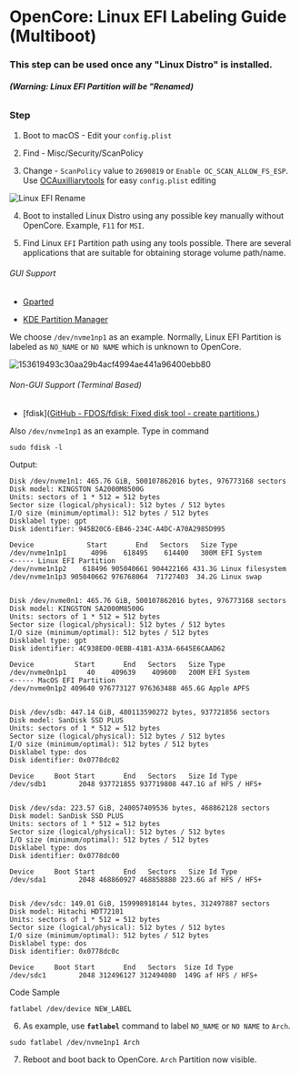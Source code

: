 # OpenCore: Linux EFI Labeling Guide (Multiboot)

### This step can be used once any **"Linux Distro"** is installed.

###### **(Warning: Linux EFI Partition will be "Renamed)**



### Step

1. Boot to macOS - Edit your `config.plist`

2. Find - Misc/Security/ScanPolicy

3. Change - `ScanPolicy` value to `2690819` or `Enable OC_SCAN_ALLOW_FS_ESP`. Use [OCAuxilliarytools](https://github.com/ic005k/OCAuxiliaryTools) for easy `config.plist` editing

![Linux EFI Rename](https://user-images.githubusercontent.com/72515939/153618855-3c59d86a-8c92-450b-bd15-33c8ef2a3566.png)

4. Boot to installed Linux Distro using any possible key manually without OpenCore. Example, `F11` for `MSI`.

5. Find Linux `EFI` Partition path using any tools possible. There are several applications that are suitable for obtaining storage volume path/name. 
   
   

###### GUI Support

- [Gparted](https://gparted.org)

- [KDE Partition Manager](https://github.com/KDE/partitionmanager)
  
  

We choose `/dev/nvme1np1` as an example. Normally, Linux EFI Partition is labeled as `NO_NAME` or `NO NAME` which is unknown to OpenCore. 

![153619493c30aa29b4acf4994ae441a96400ebb80](https://user-images.githubusercontent.com/72515939/153631618-711a7791-ac0e-46af-8bf7-52aeb198498f.png)



###### Non-GUI Support (Terminal Based)

- [fdisk]([GitHub - FDOS/fdisk: Fixed disk tool - create partitions.](https://github.com/FDOS/fdisk))



Also `/dev/nvme1np1` as an example. Type in command

```
sudo fdisk -l
```

Output:

```
Disk /dev/nvme1n1: 465.76 GiB, 500107862016 bytes, 976773168 sectors
Disk model: KINGSTON SA2000M8500G                   
Units: sectors of 1 * 512 = 512 bytes
Sector size (logical/physical): 512 bytes / 512 bytes
I/O size (minimum/optimal): 512 bytes / 512 bytes
Disklabel type: gpt
Disk identifier: 945B20C6-EB46-234C-A4DC-A70A2985D995

Device             Start       End   Sectors   Size Type
/dev/nvme1n1p1      4096    618495    614400   300M EFI System       <----- Linux EFI Partition
/dev/nvme1n1p2    618496 905040661 904422166 431.3G Linux filesystem
/dev/nvme1n1p3 905040662 976768064  71727403  34.2G Linux swap


Disk /dev/nvme0n1: 465.76 GiB, 500107862016 bytes, 976773168 sectors
Disk model: KINGSTON SA2000M8500G                   
Units: sectors of 1 * 512 = 512 bytes
Sector size (logical/physical): 512 bytes / 512 bytes
I/O size (minimum/optimal): 512 bytes / 512 bytes
Disklabel type: gpt
Disk identifier: 4C938ED0-0EBB-41B1-A33A-6645E6CAAD62

Device          Start       End   Sectors   Size Type
/dev/nvme0n1p1     40    409639    409600   200M EFI System          <----- MacOS EFI Partition
/dev/nvme0n1p2 409640 976773127 976363488 465.6G Apple APFS


Disk /dev/sdb: 447.14 GiB, 480113590272 bytes, 937721856 sectors
Disk model: SanDisk SSD PLUS
Units: sectors of 1 * 512 = 512 bytes
Sector size (logical/physical): 512 bytes / 512 bytes
I/O size (minimum/optimal): 512 bytes / 512 bytes
Disklabel type: dos
Disk identifier: 0x0778dc02

Device     Boot Start       End   Sectors   Size Id Type
/dev/sdb1        2048 937721855 937719808 447.1G af HFS / HFS+


Disk /dev/sda: 223.57 GiB, 240057409536 bytes, 468862128 sectors
Disk model: SanDisk SSD PLUS
Units: sectors of 1 * 512 = 512 bytes
Sector size (logical/physical): 512 bytes / 512 bytes
I/O size (minimum/optimal): 512 bytes / 512 bytes
Disklabel type: dos
Disk identifier: 0x0778dc00

Device     Boot Start       End   Sectors   Size Id Type
/dev/sda1        2048 468860927 468858880 223.6G af HFS / HFS+


Disk /dev/sdc: 149.01 GiB, 159998918144 bytes, 312497887 sectors
Disk model: Hitachi HDT72101
Units: sectors of 1 * 512 = 512 bytes
Sector size (logical/physical): 512 bytes / 512 bytes
I/O size (minimum/optimal): 512 bytes / 512 bytes
Disklabel type: dos
Disk identifier: 0x0778dc0c

Device     Boot Start       End   Sectors  Size Id Type
/dev/sdc1        2048 312496127 312494080  149G af HFS / HFS+
```

Code Sample

```
fatlabel /dev/device NEW_LABEL
```

6. As example, use **`fatlabel`** command to label `NO_NAME` or `NO NAME` to `Arch`. 

```
sudo fatlabel /dev/nvme1np1 Arch
```

7. Reboot and boot back to OpenCore. `Arch` Partition now visible.


